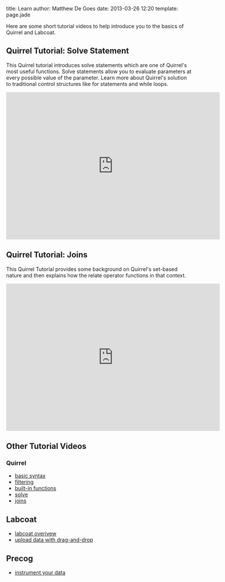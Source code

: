 title: Learn
author: Matthew De Goes
date: 2013-03-26 12:20
template: page.jade

<div class="two-columns">
    <p>Here are some short tutorial videos to help introduce you to the basics of Quirrel and Labcoat.</p>
    <h2>Quirrel Tutorial: Solve Statement</h2>
    <p>This Quirrel tutorial introduces solve statements which are one of Quirrel's most useful functions. Solve statements allow you to evaluate parameters at every possible value of the parameter. Learn more about Quirrel's solution to traditional control structures like for statements and while loops.</p>
    <iframe src="http://www.youtube.com/embed/njuJ4P901-c?rel=0&amp;fs=1&amp;wmode=transparent" width="580" height="400" frameborder="0" allowfullscreen title="JoomlaWorks AllVideos Player"></iframe>
    <h2>Quirrel Tutorial: Joins</h2>
    <p>This Quirrel Tutorial provides some background on Quirrel's set-based nature and then explains how the relate operator functions in that context.</p>
    <iframe src="http://www.youtube.com/embed/7Yyh3mwA2tY?rel=0&amp;fs=1&amp;wmode=transparent" width="580" height="400" frameborder="0" allowfullscreen title="JoomlaWorks AllVideos Player"></iframe>
    
</div>
<div class="two-columns-end">
    <div class="dark-background">
        <h2>Other Tutorial Videos</h2>
        <h3>Quirrel</h3>
        <ul>
            <li>
                <a href="http://www.youtube.com/watch?v=lEPnAFUyf3o">basic syntax</a>
            </li>
            <li>
                <a href="http://www.youtube.com/watch?v=PCnXZNQOIKI">filtering</a>
            </li>
            <li>
                <a href="http://www.youtube.com/watch?v=bR9ppqpnLHo">built-in functions</a>
            </li>
            <li>
                <a href="http://www.youtube.com/watch?v=njuJ4P901-c">solve</a>
            </li>
            <li>
                <a href="http://www.youtube.com/watch?v=7Yyh3mwA2tY">joins</a>
            </li>
        </ul>
        <h2>Labcoat</h2>
        <ul>
            <li>
                <a href="http://www.youtube.com/watch?v=cLHU8JZztNs">labcoat overivew</a>
            </li>
            <li>
                <a href="http://www.youtube.com/watch?feature=player_embedded&amp;v=iQpu2JnV3DI">upload data with drag-and-drop</a>
            </li>
        </ul>
        <h2>Precog</h2>
        <ul>
            <li>
                <a href="http://www.youtube.com/watch?v=rXSrl0ozSH8&amp;feature=relmfu">instrument your data</a>
            </li>
        </ul>
    </div>
</div>
<div class="clear-left"></div>